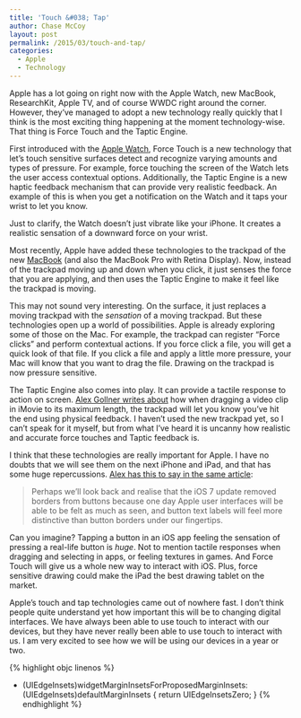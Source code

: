 ```yaml
---
title: 'Touch &#038; Tap'
author: Chase McCoy
layout: post
permalink: /2015/03/touch-and-tap/
categories:
  - Apple
  - Technology
---
```


Apple has a lot going on right now with the Apple Watch, new MacBook, ResearchKit, Apple TV, and of course WWDC right around the corner. However, they&#8217;ve managed to adopt a new technology really quickly that I think is the most exciting thing happening at the moment technology-wise. That thing is Force Touch and the Taptic Engine.

First introduced with the [Apple Watch][1], Force Touch is a new technology that let&#8217;s touch sensitive surfaces detect and recognize varying amounts and types of pressure. For example, force touching the screen of the Watch lets the user access contextual options. Additionally, the Taptic Engine is a new haptic feedback mechanism that can provide very realistic feedback. An example of this is when you get a notification on the Watch and it taps your wrist to let you know.

Just to clarify, the Watch doesn&#8217;t just vibrate like your iPhone. It creates a realistic sensation of a downward force on your wrist.

Most recently, Apple have added these technologies to the trackpad of the new [MacBook][2] (and also the MacBook Pro with Retina Display). Now, instead of the trackpad moving up and down when you click, it just senses the force that you are applying, and then uses the Taptic Engine to make it feel like the trackpad is moving.

This may not sound very interesting. On the surface, it just replaces a moving trackpad with the *sensation* of a moving trackpad. But these technologies open up a world of possibilities. Apple is already exploring some of those on the Mac. For example, the trackpad can register &#8220;Force clicks&#8221; and perform contextual actions. If you force click a file, you will get a quick look of that file. If you click a file and apply a little more pressure, your Mac will know that you want to drag the file. Drawing on the trackpad is now pressure sensitive.

The Taptic Engine also comes into play. It can provide a tactile response to action on screen. [Alex Gollner writes about][3] how when dragging a video clip in iMovie to its maximum length, the trackpad will let you know you&#8217;ve hit the end using physical feedback. I haven&#8217;t used the new trackpad yet, so I can&#8217;t speak for it myself, but from what I&#8217;ve heard it is uncanny how realistic and accurate force touches and Taptic feedback is.

I think that these technologies are really important for Apple. I have no doubts that we will see them on the next iPhone and iPad, and that has some huge repercussions. [Alex has this to say in the same article][3]:

> Perhaps we&#8217;ll look back and realise that the iOS 7 update removed borders from buttons because one day Apple user interfaces will be able to be felt as much as seen, and button text labels will feel more distinctive than button borders under our fingertips. 

Can you imagine? Tapping a button in an iOS app feeling the sensation of pressing a real-life button is *huge*. Not to mention tactile responses when dragging and selecting in apps, or feeling textures in games. And Force Touch will give us a whole new way to interact with iOS. Plus, force sensitive drawing could make the iPad the best drawing tablet on the market.

Apple&#8217;s touch and tap technologies came out of nowhere fast. I don&#8217;t think people quite understand yet how important this will be to changing digital interfaces. We have always been able to use touch to interact with our devices, but they have never really been able to use touch to interact with us. I am very excited to see how we will be using our devices in a year or two.

{% highlight objc linenos %}
- (UIEdgeInsets)widgetMarginInsetsForProposedMarginInsets:(UIEdgeInsets)defaultMarginInsets {
  return UIEdgeInsetsZero;
}
{% endhighlight %}

 [1]: http://www.apple.com/watch/
 [2]: http://www.apple.com/macbook/
 [3]: http://alex4d.com/notes/item/bumpy-pixels-future-haptic-apple-force-touch-trackpad